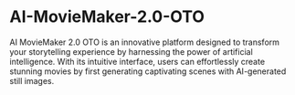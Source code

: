 # AI-MovieMaker-2.0-OTO
AI MovieMaker 2.0 OTO is an innovative platform designed to transform your storytelling experience by harnessing the power of artificial intelligence. With its intuitive interface, users can effortlessly create stunning movies by first generating captivating scenes with AI-generated still images.
